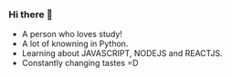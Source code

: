 ### Hi there 👋

- A person who loves study!
- A lot of knowning in Python.
- Learning about JAVASCRIPT, NODEJS and REACTJS.
- Constantly changing tastes =D
